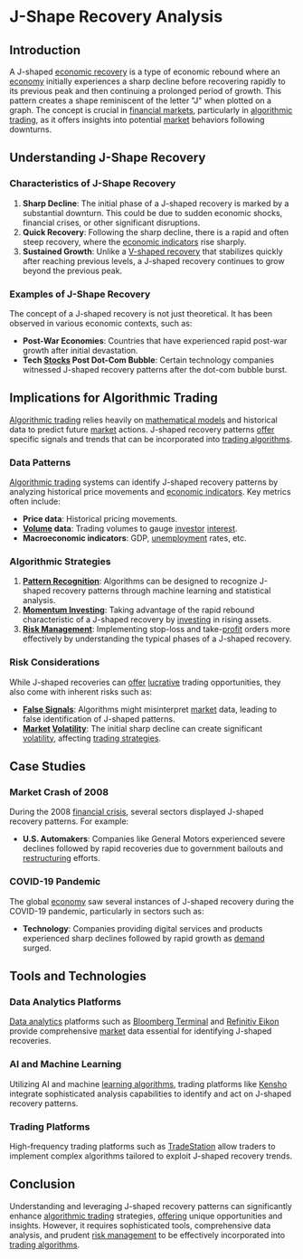 # J-Shape Recovery Analysis

## Introduction
A J-shaped [economic recovery](../e/economic_recovery.md) is a type of economic rebound where an [economy](../e/economy.md) initially experiences a sharp decline before recovering rapidly to its previous peak and then continuing a prolonged period of growth. This pattern creates a shape reminiscent of the letter "J" when plotted on a graph. The concept is crucial in [financial markets](../f/financial_market.md), particularly in [algorithmic trading](../a/algorithmic_trading.md), as it offers insights into potential [market](../m/market.md) behaviors following downturns.

## Understanding J-Shape Recovery
### Characteristics of J-Shape Recovery
1. **Sharp Decline**: The initial phase of a J-shaped recovery is marked by a substantial downturn. This could be due to sudden economic shocks, financial crises, or other significant disruptions.
2. **Quick Recovery**: Following the sharp decline, there is a rapid and often steep recovery, where the [economic indicators](../e/economic_indicators.md) rise sharply.
3. **Sustained Growth**: Unlike a [V-shaped recovery](../v/v-shaped_recovery.md) that stabilizes quickly after reaching previous levels, a J-shaped recovery continues to grow beyond the previous peak.

### Examples of J-Shape Recovery
The concept of a J-shaped recovery is not just theoretical. It has been observed in various economic contexts, such as:
- **Post-War Economies**: Countries that have experienced rapid post-war growth after initial devastation.
- **Tech [Stocks](../s/stock.md) Post Dot-Com Bubble**: Certain technology companies witnessed J-shaped recovery patterns after the dot-com bubble burst.

## Implications for Algorithmic Trading
[Algorithmic trading](../a/algorithmic_trading.md) relies heavily on [mathematical models](../m/mathematical_models_in_trading.md) and historical data to predict future [market](../m/market.md) actions. J-shaped recovery patterns [offer](../o/offer.md) specific signals and trends that can be incorporated into [trading algorithms](../t/trading_algorithms.md).

### Data Patterns
[Algorithmic trading](../a/algorithmic_trading.md) systems can identify J-shaped recovery patterns by analyzing historical price movements and [economic indicators](../e/economic_indicators.md). Key metrics often include:
- **Price data**: Historical pricing movements.
- **[Volume](../v/volume.md) data**: Trading volumes to gauge [investor](../i/investor.md) [interest](../i/interest.md).
- **Macroeconomic indicators**: GDP, [unemployment](../u/unemployment.md) rates, etc.

### Algorithmic Strategies
1. **[Pattern Recognition](../p/pattern_recognition.md)**: Algorithms can be designed to recognize J-shaped recovery patterns through machine learning and statistical analysis.
2. **[Momentum Investing](../m/momentum_investing.md)**: Taking advantage of the rapid rebound characteristic of a J-shaped recovery by [investing](../i/investing.md) in rising assets.
3. **[Risk Management](../r/risk_management.md)**: Implementing stop-loss and take-[profit](../p/profit.md) orders more effectively by understanding the typical phases of a J-shaped recovery.

### Risk Considerations
While J-shaped recoveries can [offer](../o/offer.md) [lucrative](../l/lucrative.md) trading opportunities, they also come with inherent risks such as:
- **[False Signals](../f/false_signals_in_trading.md)**: Algorithms might misinterpret [market](../m/market.md) data, leading to false identification of J-shaped patterns.
- **[Market](../m/market.md) [Volatility](../v/volatility.md)**: The initial sharp decline can create significant [volatility](../v/volatility.md), affecting [trading strategies](../t/trading_strategies.md).

## Case Studies
### Market Crash of 2008
During the 2008 [financial crisis](../f/financial_crisis.md), several sectors displayed J-shaped recovery patterns. For example:
- **U.S. Automakers**: Companies like General Motors experienced severe declines followed by rapid recoveries due to government bailouts and [restructuring](../r/restructuring.md) efforts.

### COVID-19 Pandemic
The global [economy](../e/economy.md) saw several instances of J-shaped recovery during the COVID-19 pandemic, particularly in sectors such as:
- **Technology**: Companies providing digital services and products experienced sharp declines followed by rapid growth as [demand](../d/demand.md) surged.

## Tools and Technologies
### Data Analytics Platforms
[Data analytics](../d/data_analytics.md) platforms such as [Bloomberg Terminal](https://www.bloomberg.com/professional/solution/bloomberg-terminal/) and [Refinitiv Eikon](https://www.refinitiv.com/en/products/eikon-trading-software) provide comprehensive [market](../m/market.md) data essential for identifying J-shaped recoveries.

### AI and Machine Learning
Utilizing AI and machine [learning algorithms](../l/learning_algorithms_in_trading.md), trading platforms like [Kensho](https://www.spglobal.com/en/what-we-do/our-capabilities/ai-and-data-science-technologies) integrate sophisticated analysis capabilities to identify and act on J-shaped recovery patterns.

### Trading Platforms
High-frequency trading platforms such as [TradeStation](https://www.tradestation.com) allow traders to implement complex algorithms tailored to exploit J-shaped recovery trends.

## Conclusion
Understanding and leveraging J-shaped recovery patterns can significantly enhance [algorithmic trading](../a/algorithmic_trading.md) strategies, [offering](../o/offering.md) unique opportunities and insights. However, it requires sophisticated tools, comprehensive data analysis, and prudent [risk management](../r/risk_management.md) to be effectively incorporated into [trading algorithms](../t/trading_algorithms.md).
